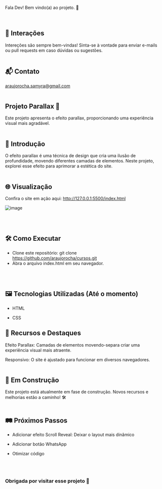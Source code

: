 Fala Dev! Bem vindo(a) ao projeto. 👊
<br />
<br />
<br />

## 🤝 Interações

Intereções são sempre bem-vindas! Sinta-se à vontade para enviar e-mails ou pull requests em caso dúvidas ou sugestões.
<br />
<br />


## 📬 Contato

araujorocha.samyra@gmail.com 
<br />
<br />

## Projeto Parallax 🚧

Este projeto apresenta o efeito parallax, proporcionando uma experiência visual mais agradável.
<br />
<br />


## 🚀 Introdução

O efeito parallax é uma técnica de design que cria uma ilusão de profundidade, movendo diferentes camadas de elementos. Neste projeto, explorei esse efeito para aprimorar a estética do site.
<br />
<br />


## 🌐 Visualização

Confira o site em ação aqui: http://127.0.0.1:5500/index.html

![image](https://github.com/araujorocha/cursos/assets/86613048/f86f02c4-62b2-4b98-a3cc-00869438b3f9)


<br />
<br />

## 🛠️ Como Executar

- Clone este repositório: git clone https://github.com/araujorocha/cursos.git
- Abra o arquivo index.html em seu navegador.
<br />
<br />

## 🖼️ Tecnologias Utilizadas (Até o momento)

- HTML

- CSS

## 🌈 Recursos e Destaques

Efeito Parallax: Camadas de elementos movendo-separa criar uma experiência visual mais atraente.

Responsivo: O site é ajustado para funcionar em diversos navegadores.
<br />
<br />

## 🚧 Em Construção

Este projeto está atualmente em fase de construção. Novos recursos e melhorias estão a caminho! 🛠️
<br />
<br />

## 🛤️ Próximos Passos

- Adicionar efeito Scroll Reveal: Deixar o layout mais dinâmico 

- Adicionar botão WhatsApp

- Otimizar código
<br />
<br />


### Obrigada por visitar esse projeto 🌟
